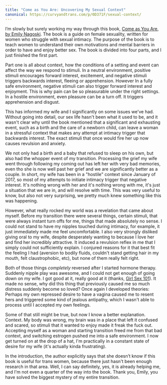 ```yaml
---
title: "Come as You Are: Uncovering My Sexual Context"
canonical: https://curvyandtrans.com/p/0D371F/sexual-context/
---
```


I’m slowly but surely working my way through this book, [Come as You Are, by Emily Nagoski](https://smile.amazon.com/Come-You-Are-Surprising-Transform-ebook/dp/B00LD1ORBI/). The book is a guide on female sexuality, written for women who struggle with sexual intimacy. The purpose of the book is to teach women to understand their own motivations and mental barriers in order to have and enjoy better sex. The book is divided into four parts, and I just finished the first part.

Part one is all about context, how the conditions of a setting and event can affect the way we respond to stimuli. In a neutral environment, positive stimuli encourages forward interest, excitement, and negative stimuli triggers backwards interest, fleeing or apprehension. However In a fully safe environment, negative stimuli can also trigger forward interest and enjoyment. This is why pain can be so pleasurable under the right settings. In a hostile environment, even pleasure can be a turn off. It triggers apprehension and disgust.

This has informed my wife and I significantly on some issues we've had. Without going into detail, our sex life hasn't been what it used to be, and it wasn't clear why until the book mentioned that a significant and exhausting event, such as a birth and the care of a newborn child, can leave a woman in a stressful context that makes any attempt at intimacy trigger that backwards interest. The exact stimuli that once would fire her up now causes revulsion and anxiety.

We not only had a birth and a baby that refused to sleep on his own, but also had the whopper event of my transition. Processing the grief my wife went through following my coming out has left her with very bad memories, even tho she is now well past her grief and we are significantly better as a couple. In short, my wife has been in a "hostile" context since January of 2017, so most of my attempts to initiate intimacy trigger that negative interest. It's nothing wrong with her and it's nothing wrong with me, it's just a situation that we are in, and will resolve with time. This was very useful to know, but also not very surprising, we pretty much knew something like this was happening.

However, what really rocked my world was a revelation that came about myself. Before my transition there were several things, certain stimuli, that were always instant turn offs for me, things that made absolutely no sense. I could not stand to have my nipples touched during intimacy, for example, it just immediately made me feel uncomfortable. I also very strongly disliked giving oral to my wife, despite desperately wanting to because I love her and find her incredibly attractive. It induced a revulsion reflex in me that I simply could not sufficiently explain. I conjured reasons for it that best fit the feeling I had (aversion to bodily fluids, couldn't stand getting hair in my mouth, felt claustrophobic, etc), but none of them really felt right.

Both of those things _completely_ reversed after I started hormone therapy. Suddenly nipple play was awesome, and I could not get enough of going down on my wife. I got good at it, really good at it (thanks, [Girl Sex 101](https://smile.amazon.com/Girl-Sex-101-Allison-Moon-ebook/dp/B00TGP74U4/)). It made no sense, why did this thing that previously caused me so much distress suddenly become so loved? Once again I developed theories: Perhaps my own repressed desire to have a vagina caused me to resent hers and triggered some kind of jealous antipathy, which I wasn't able to process until I accepted my own feelings.

Some of that still might be true, but now I know a better explanation. Context. My body was wrong, my brain was in a place that left it confused and scared, so stimuli that it wanted to enjoy made it freak the fuck out. Accepting myself as a woman and starting transition freed me from that bad context, and switching estrogen pushed me into a safe environment. I now get turned on at the drop of a hat, I'm practically in a constant state of desire for my wife (it's actually kinda frustrating).

In the introduction, the author explicitly says that she doesn’t know if this book is useful for trans women, because there just hasn't been enough research in that area. Well, I can say definitely, yes, it is already helping me, and I'm not even a quarter of the way into the book. Thank you, Emily, you have solved the biggest mystery of my entire transition.